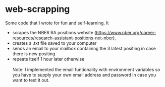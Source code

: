 # web-scrapping
Some code that I wrote for fun and self-learning. It <br/> 
* scrapes the NBER RA positions website (https://www.nber.org/career-resources/research-assistant-positions-not-nber), 
* creates a .txt file saved to your computer
* sends an email to your mailbox containing the 3 latest positing in case there is new positing
* repeats itself 1 hour later otherwise
<br/> <br/>
Note: I implemented the email funtionality with environment variables so you have to supply your own email address and password in case you want to test it out.

